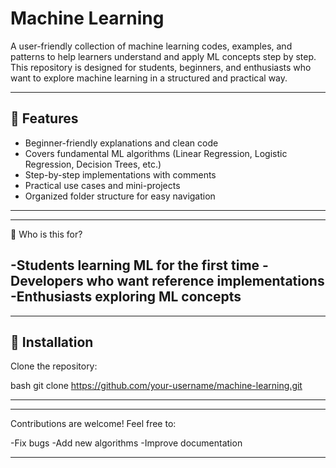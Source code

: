 # Machine Learning

A user-friendly collection of machine learning codes, examples, and patterns to help learners understand and apply ML concepts step by step.  
This repository is designed for students, beginners, and enthusiasts who want to explore machine learning in a structured and practical way.  

---

## 🚀 Features
- Beginner-friendly explanations and clean code  
- Covers fundamental ML algorithms (Linear Regression, Logistic Regression, Decision Trees, etc.)  
- Step-by-step implementations with comments  
- Practical use cases and mini-projects  
- Organized folder structure for easy navigation  

---

---

🌱 Who is this for?

-Students learning ML for the first time
-Developers who want reference implementations
-Enthusiasts exploring ML concepts
---

---

## 🔧 Installation
Clone the repository:

bash
   git clone https://github.com/your-username/machine-learning.git
   
---

---

Contributions are welcome! Feel free to:

-Fix bugs
-Add new algorithms
-Improve documentation

---
